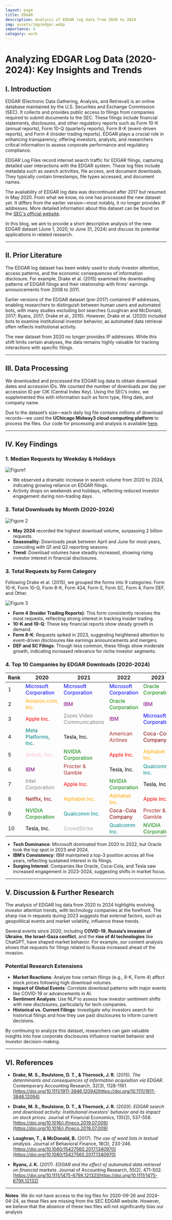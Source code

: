 ```yaml
---
layout: page
title: EDGAR 
description: Analysis of EDGAR log data from 2020 to 2024
img: assets/img/edgar.webp
importance: 4
category: work
---
```

# Analyzing EDGAR Log Data (2020-2024): Key Insights and Trends

## I. Introduction
EDGAR (Electronic Data Gathering, Analysis, and Retrieval) is an online database maintained by the U.S. Securities and Exchange Commission (SEC). It collects and provides public access to filings from companies required to submit documents to the SEC. These filings include financial statements, disclosures, and other regulatory reports such as Form 10-K (annual reports), Form 10-Q (quarterly reports), Form 8-K (event-driven reports), and Form 4 (insider trading reports). EDGAR plays a crucial role in enhancing transparency, offering investors, analysts, and researchers critical information to assess corporate performance and regulatory compliance.

EDGAR Log Files record internet search traffic for EDGAR filings, capturing detailed user interactions with the EDGAR system. These log files include metadata such as search activities, file access, and document downloads. They typically contain timestamps, file types accessed, and document names.

The availability of EDGAR log data was discontinued after 2017 but resumed in May 2020. From what we know, no one has processed the new dataset yet. It differs from the earlier version—most notably, it no longer provides IP addresses. More detailed information about this dataset can be found on the [SEC's official website](https://www.sec.gov).

In this blog, we aim to provide a short descriptive analysis of the new EDGAR dataset (June 1, 2020, to June 31, 2024) and discuss its potential applications in related research.

---

## II. Prior Literature
The EDGAR log dataset has been widely used to study investor attention, access patterns, and the economic consequences of information disclosure. For example, Drake et al. (2015) examined the downloading patterns of EDGAR filings and their relationship with firms' earnings announcements from 2008 to 2011.

Earlier versions of the EDGAR dataset (pre-2017) contained IP addresses, enabling researchers to distinguish between human users and automated bots, with many studies excluding bot searches (Loughran and McDonald, 2017; Ryans, 2017; Drake et al., 2015). However, Drake et al. (2020) included bots to examine institutional investor behavior, as automated data retrieval often reflects institutional activity.

The new dataset from 2020 no longer provides IP addresses. While this shift limits certain analyses, the data remains highly valuable for tracking interactions with specific filings.

---

## III. Data Processing
We downloaded and processed the EDGAR log data to obtain download dates and accession IDs. We counted the number of downloads per day per accession ID per CIK (Central Index Key). Using the SEC’s index, we supplemented this with information such as form type, filing date, and company name.

Due to the dataset’s size—each daily log file contains millions of download records—we used the **UChicago Midway3 cloud computing platform** to process the files. Our code for processing and analysis is available [here](https://github.com).

---

## IV. Key Findings

### 1. Median Requests by Weekday & Holidays


![Figure1](jialeCharloote.github.io/assets/img/byweekday.png)  


- We observed a dramatic increase in search volume from 2020 to 2024, indicating growing reliance on EDGAR filings.
- Activity drops on weekends and holidays, reflecting reduced investor engagement during non-trading days.


### 2. Total Downloads by Month (2020-2024)


![Figure 2](jialeCharloote.github.io/assets/img/bymonth.png)  


- **May 2024** recorded the highest download volume, surpassing 2 billion requests.
- **Seasonality**: Downloads peak between April and June for most years, coinciding with Q1 and Q2 reporting seasons.
- **Trend**: Download volumes have steadily increased, showing rising investor interest in financial disclosures.


### 3. Total Requests by Form Category

Following Drake et al. (2015), we grouped the forms into 9 categories: Form 10-K, Form 10-Q, Form 8-K, Form 424, Form S, Form SC, Form 4, Form DEF, and Other.  


![Figure 3](jialeCharloote.github.io/assets/img/byform.png)  


- **Form 4 (Insider Trading Reports)**: This form consistently receives the most requests, reflecting strong interest in tracking insider trading.  
- **10-K and 10-Q**: These key financial reports show steady growth in demand.  
- **Form 8-K**: Requests spiked in 2023, suggesting heightened attention to event-driven disclosures like earnings announcements and mergers.  
- **DEF and SC Filings**: Though less common, these filings show moderate growth, indicating increased relevance for niche investor segments.
  

### 4. Top 10 Companies by EDGAR Downloads (2020-2024)

<table>
  <thead>
    <tr>
      <th>Rank</th>
      <th>2020</th>
      <th>2021</th>
      <th>2022</th>
      <th>2023</th>
      <th>2024</th>
    </tr>
  </thead>
  <tbody>
    <tr>
      <td>1</td>
      <td style="color: blue;">Microsoft Corporation</td>
      <td style="color: blue;">Microsoft Corporation</td>
      <td style="color: blue;">Microsoft Corporation</td>
      <td style="color: green;">Oracle Corporation</td>
      <td style="color: green;">Oracle Corporation</td>
    </tr>
    <tr>
      <td>2</td>
      <td style="color: orange;">Amazon.com, Inc.</td>
      <td style="color: purple;">IBM</td>
      <td style="color: green;">Oracle Corporation</td>
      <td style="color: purple;">IBM</td>
      <td style="color: purple;">IBM</td>
    </tr>
    <tr>
      <td>3</td>
      <td style="color: red;">Apple Inc.</td>
      <td style="color: gray;">Zoom Video Communications</td>
      <td style="color: purple;">IBM</td>
      <td style="color: blue;">Microsoft Corporation</td>
      <td style="color: blue;">Microsoft Corporation</td>
    </tr>
    <tr>
      <td>4</td>
      <td style="color: teal;">Meta Platforms, Inc.</td>
      <td style="color: black;">Tesla, Inc.</td>
      <td style="color: brown;">American Airlines</td>
      <td style="color: maroon;">Coca-Cola Company</td>
      <td style="color: black;">Tesla, Inc.</td>
    </tr>
    <tr>
      <td>5</td>
      <td style="color: pink;">Airbnb, Inc.</td>
      <td style="color: green;">NVIDIA Corporation</td>
      <td style="color: red;">Apple Inc.</td>
      <td style="color: orange;">Alphabet Inc.</td>
      <td style="color: maroon;">Coca-Cola Company</td>
    </tr>
    <tr>
      <td>6</td>
      <td style="color: purple;">IBM</td>
      <td style="color: brown;">Procter & Gamble</td>
      <td style="color: black;">Tesla, Inc.</td>
      <td style="color: darkcyan;">Qualcomm Inc.</td>
      <td style="color: gray;">Intel Corporation</td>
    </tr>
    <tr>
      <td>7</td>
      <td style="color: gray;">Intel Corporation</td>
      <td style="color: red;">Apple Inc.</td>
      <td style="color: green;">NVIDIA Corporation</td>
      <td style="color: black;">Tesla, Inc.</td>
      <td style="color: orange;">PepsiCo, Inc.</td>
    </tr>
    <tr>
      <td>8</td>
      <td style="color: darkred;">Netflix, Inc.</td>
      <td style="color: orange;">Alphabet Inc.</td>
      <td style="color: orange;">Alphabet Inc.</td>
      <td style="color: red;">Apple Inc.</td>
      <td style="color: darkred;">Netflix, Inc.</td>
    </tr>
    <tr>
      <td>9</td>
      <td style="color: green;">NVIDIA Corporation</td>
      <td style="color: darkcyan;">Qualcomm Inc.</td>
      <td style="color: maroon;">Coca-Cola Company</td>
      <td style="color: brown;">Procter & Gamble</td>
      <td style="color: green;">NVIDIA Corporation</td>
    </tr>
    <tr>
      <td>10</td>
      <td style="color: black;">Tesla, Inc.</td>
      <td style="color: darkgray;">CrowdStrike</td>
      <td style="color: darkcyan;">Qualcomm Inc.</td>
      <td style="color: green;">NVIDIA Corporation</td>
      <td style="color: darkcyan;">Qualcomm Inc.</td>
    </tr>
  </tbody>
</table>

- **Tech Dominance**: Microsoft dominated from 2020 to 2022, but Oracle took the top spot in 2023 and 2024.
- **IBM’s Consistency**: IBM maintained a top-3 position across all five years, reflecting sustained interest in its filings.
- **Surging Interest**: Companies like Oracle, Coca-Cola, and Tesla saw increased engagement in 2023-2024, suggesting shifts in market focus.

---

## V. Discussion & Further Research
The analysis of EDGAR log data from 2020 to 2024 highlights evolving investor attention trends, with technology companies at the forefront. The sharp rise in requests during 2023 suggests that external factors, such as geopolitical events and market volatility, influence these trends.

Several events since 2020, including **COVID-19**, **Russia’s invasion of Ukraine**, **the Israel-Gaza conflict**, and the **rise of AI technologies** like ChatGPT, have shaped market behavior. For example, our content analysis shows that requests for filings related to Russia increased ahead of the invasion.

### Potential Research Extensions

- **Market Reactions**: Analyze how certain filings (e.g., 8-K, Form 4) affect stock prices following high download volumes.
- **Impact of Global Events**: Correlate download patterns with major events like COVID-19 or advancements in AI.
- **Sentiment Analysis**: Use NLP to assess how investor sentiment shifts with new disclosures, particularly for tech companies.
- **Historical vs. Current Filings**: Investigate why investors search for historical filings and how they use past disclosures to inform current decisions.

By continuing to analyze this dataset, researchers can gain valuable insights into how corporate disclosures influence market behavior and investor decision-making.

---

## VI. References  
- **Drake, M. S., Roulstone, D. T., & Thornock, J. R.** (2015). *The determinants and consequences of information acquisition via EDGAR.* Contemporary Accounting Research, 32(3), 1128-1161. [https://doi.org/10.1111/1911-3846.12094](https://doi.org/10.1111/1911-3846.12094)  

- **Drake, M. S., Roulstone, D. T., & Thornock, J. R.** (2020). *EDGAR search and download activity: Institutional investors' behavior and its impact on stock prices.* Journal of Financial Economics, 135(2), 537-558. [https://doi.org/10.1016/j.jfineco.2019.07.009](https://doi.org/10.1016/j.jfineco.2019.07.009)  

- **Loughran, T., & McDonald, B.** (2017). *The use of word lists in textual analysis.* Journal of Behavioral Finance, 18(3), 233-246. [https://doi.org/10.1080/15427560.2017.1340970](https://doi.org/10.1080/15427560.2017.1340970)  

- **Ryans, J. K.** (2017). *EDGAR and the effect of automated data retrieval on financial markets.* Journal of Accounting Research, 55(2), 471-502. [https://doi.org/10.1111/1475-679X.12132](https://doi.org/10.1111/1475-679X.12132)  

---

**Notes**: We do not have access to the log files for 2020-09-26 and 2024-04-24, as these files are missing from the SEC EDGAR website. However, we believe that the absence of these two files will not significantly bias our analysis


